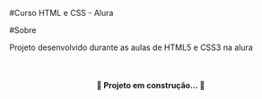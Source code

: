 #Curso HTML e CSS - Alura

#Sobre

<p>Projeto desenvolvido durante as aulas de HTML5 e CSS3 na alura<p>

<br>

<h4 align="center">
    🚧 Projeto em construção... 🚀
</h4>
